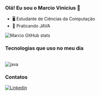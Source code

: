 
### Olá! Eu sou o Marcio Vinicius 👋

- 🖥️ Estudante de Ciências da Computação
- 💬 Praticando JAVA

![Marcio GitHub stats](https://github-readme-stats.vercel.app/api?username=marciovpbarbosa&show_icons=true&theme=radical)

### Tecnologias que uso no meu dia

<div style="display: inline_block"><br/>
    <img align="center" alt="java" src="https://img.shields.io/badge/Java-ED8B00?style=for-the-badge&logo=openjdk&logoColor=white">
</div>

### Contatos


[![Linkedin](https://img.shields.io/badge/LinkedIn-0077B5?style=for-the-badge&logo=linkedin&logoColor=white)](https://www.linkedin.com/in/marcio-vinicius-pereira-barbosa-aa3a6028a)
